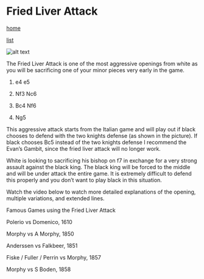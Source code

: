 # Fried Liver Attack

[home](/zaliczeniowe1awww/)

[list](/zaliczeniowe1awww/list)

![alt text](https://www.thechesswebsite.com/wp-content/uploads/2012/07/fried-liver-attack-big.jpg "Fried Liver Attack")


The Fried Liver Attack is one of the most aggressive openings from white as you will be sacrificing one of your minor pieces very early in the game.

1. e4 e5

2. Nf3 Nc6

3. Bc4 Nf6

4. Ng5

This aggressive attack starts from the Italian game and will play out if black chooses to defend with the two knights defense (as shown in the picture). If black chooses Bc5 instead of the two knights defense I recommend the Evan’s Gambit, since the fried liver attack will no longer work.

White is looking to sacrificing his bishop on f7 in exchange for a very strong assault against the black king. The black king will be forced to the middle and will be under attack the entire game. It is extremely difficult to defend this properly and you don’t want to play black in this situation.

Watch the video below to watch more detailed explanations of the opening, multiple variations, and extended lines.









Famous Games using the Fried Liver Attack

Polerio vs Domenico, 1610

Morphy vs A Morphy, 1850

Anderssen vs Falkbeer, 1851

Fiske / Fuller / Perrin vs Morphy, 1857

Morphy vs S Boden, 1858

